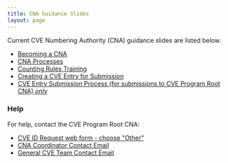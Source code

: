 ```yaml
---
title: CNA Guidance Slides
layout: page
---
```

        
Current CVE Numbering Authority (CNA) guidance slides are listed below.                 
                          
* [Becoming a CNA](/docs/cna/Becoming_a_CNA.pptx)          
* [CNA Processes](/docs/cna/CNA_Processes.pptx)      
* [Counting Rules Training](/docs/cna/CVE_Counting_Rules_Training.pptx)     
* [Creating a CVE Entry for Submission](/docs/cna/CVE_Entry_Creation.pptx)         
* [CVE Entry Submission Process (for submissions to CVE Program Root CNA) _only_](/docs/cna/CVE_Entry_Submission_Process.pptx)   

### Help
                      
For help, contact the CVE Program Root CNA:                        
                    
* [CVE ID Request web form - choose "Other"](https://cveform.mitre.org/)
* [CNA Coordinator Contact Email](mailto:cna-coordinator@mitre.org)
* [General CVE Team Contact Email](mailto:cve@mitre.org)


